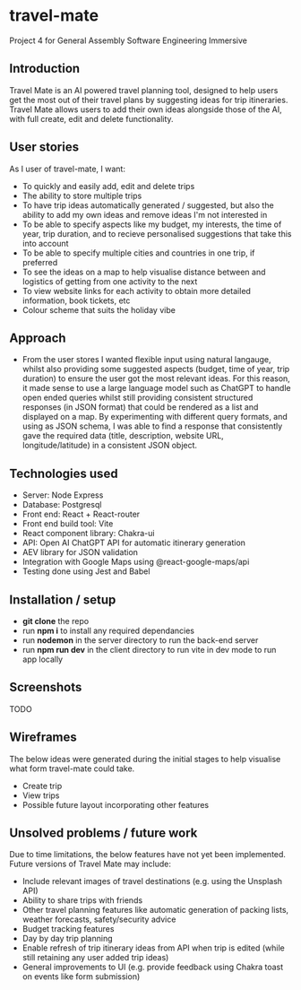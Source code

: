 # travel-mate
Project 4 for General Assembly Software Engineering Immersive 

## Introduction
Travel Mate is an AI powered travel planning tool, designed to help users get the most out of their travel plans 
by suggesting ideas for trip itineraries. Travel Mate allows users to add their own ideas alongside those of the AI, with full create, edit and delete functionality. 

## User stories
As I user of travel-mate, I want:
* To quickly and easily add, edit and delete trips
* The ability to store multiple trips
* To have trip ideas automatically generated / suggested, but also the ability to add my own ideas and remove ideas I'm not interested in
* To be able to specify aspects like my budget, my interests, the time of year, trip duration, and to recieve personalised suggestions that take this into account
* To be able to specify multiple cities and countries in one trip, if preferred
* To see the ideas on a map to help visualise distance between and logistics of getting from one activity to the next
* To view website links for each activity to obtain more detailed information, book tickets, etc
* Colour scheme that suits the holiday vibe

## Approach  
* From the user stores I wanted flexible input using natural langauge, whilst also providing some suggested aspects (budget, time of year, trip duration) to ensure the user got the most relevant ideas. For this reason, it made sense to use a large language model such as ChatGPT to handle open ended queries whilst still providing consistent structured responses (in JSON format) that could be rendered as a list and displayed on a map. By experimenting with different query formats, and using as JSON schema, I was able to find a response that consistently gave the required data (title, description, website URL, longitude/latitude) in a consistent JSON object. 

## Technologies used
* Server: Node Express 
* Database: Postgresql 
* Front end: React + React-router
* Front end build tool: Vite 
* React component library: Chakra-ui
* API: Open AI ChatGPT API for automatic itinerary generation
* AEV library for JSON validation
* Integration with Google Maps using @react-google-maps/api 
* Testing done using Jest and Babel

## Installation / setup 
* **git clone** the repo
* run **npm i** to install any required dependancies
* run **nodemon** in the server directory to run the back-end server
* run **npm run dev** in the client directory to run vite in dev mode to run app locally

## Screenshots
TODO

## Wireframes
The below ideas were generated during the initial stages to help visualise what form travel-mate could take.
* Create trip
* View trips
* Possible future layout incorporating other features 

## Unsolved problems / future work
Due to time limitations, the below features have not yet been implemented. Future versions of Travel Mate may include:
* Include relevant images of travel destinations (e.g. using the Unsplash API) 
* Ability to share trips with friends
* Other travel planning features like automatic generation of packing lists, weather forecasts, safety/security advice
* Budget tracking features
* Day by day trip planning
* Enable refresh of trip itinerary ideas from API when trip is edited (while still retaining any user added trip ideas)
* General improvements to UI (e.g. provide feedback using Chakra toast on events like form submission)